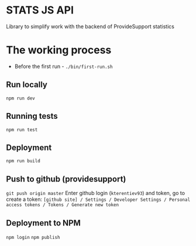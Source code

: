 # STATS JS API

Library to simplify work with the backend of ProvideSupport statistics

# The working process

- Before the first run - `./bin/first-run.sh`

## Run locally

`npm run dev`

## Running tests

`npm run test`

## Deployment

`npm run build`

## Push to github (providesupport)

`git push origin master`
Enter github login (`kterentiev93`) and token, go to create a token:
`[github site] / Settings / Developer Settings / Personal access tokens / Tokens / Generate new token`

## Deployment to NPM

`npm login`
`npm publish`
